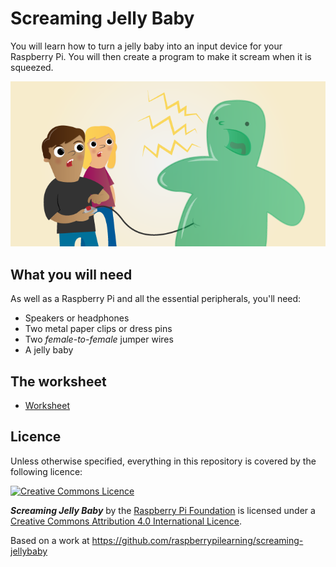 # Screaming Jelly Baby

You will learn how to turn a jelly baby into an input device for your Raspberry Pi. You will then create a program to make it scream when it is squeezed.

![](cover.png)

## What you will need

As well as a Raspberry Pi and all the essential peripherals, you'll need:

- Speakers or headphones
- Two metal paper clips or dress pins
- Two *female-to-female* jumper wires
- A jelly baby

## The worksheet

- [Worksheet](worksheet.md)

## Licence

Unless otherwise specified, everything in this repository is covered by the following licence:

[![Creative Commons Licence](http://i.creativecommons.org/l/by-sa/4.0/88x31.png)](http://creativecommons.org/licenses/by-sa/4.0/)

***Screaming Jelly Baby*** by the [Raspberry Pi Foundation](http://www.raspberrypi.org/) is licensed under a [Creative Commons Attribution 4.0 International Licence](http://creativecommons.org/licenses/by-sa/4.0/).

Based on a work at https://github.com/raspberrypilearning/screaming-jellybaby
